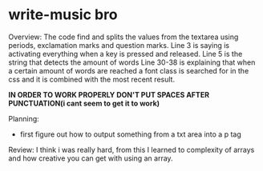 # write-music bro
Overview:
The code find and splits the values from the textarea using periods, exclamation marks and question marks.
Line 3 is saying is activating everything when a key is pressed and released.
Line 5 is the string that detects the amount of words
Line 30-38 is explaining that when a certain amount of words are reached a font class is searched for in the css and it is combined with the most recent result.

**IN ORDER TO WORK PROPERLY DON'T PUT SPACES AFTER PUNCTUATION(i cant seem to get it to work)**

Planning:
* first figure out how to output something from a txt area into a p tag

Review: I think i was really hard, from this I learned to complexity of arrays and how creative you can get with using an array.
